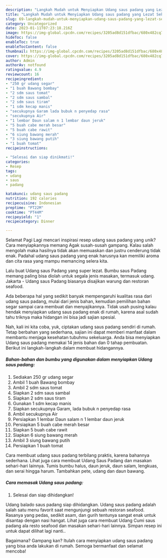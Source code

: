 ```yaml
---
description: "Langkah Mudah untuk Menyiapkan Udang saus padang yang Lezat Sekali"
title: "Langkah Mudah untuk Menyiapkan Udang saus padang yang Lezat Sekali"
slug: 69-langkah-mudah-untuk-menyiapkan-udang-saus-padang-yang-lezat-sekali
category: Uncategorized
date: 2023-01-11T07:23:18.216Z
image: https://img-global.cpcdn.com/recipes/3205ad8d151dfbac/680x482cq70/udang-saus-padang-foto-resep-utama.jpg
hideToc: false
enableToc: true
enableTocContent: false
thumbnail: https://img-global.cpcdn.com/recipes/3205ad8d151dfbac/680x482cq70/udang-saus-padang-foto-resep-utama.jpg
cover: https://img-global.cpcdn.com/recipes/3205ad8d151dfbac/680x482cq70/udang-saus-padang-foto-resep-utama.jpg
author: Admin
authorAv: notfound
ratingvalue: 4.9
reviewcount: 16
recipeingredient:
- "250 gr udang segar"
- "1 buah Bawang bombay"
- "2 sdm saus tomat"
- "2 sdm saus sambal"
- "2 sdm saus tiram"
- "1 sdm kecap manis"
- "secukupnya Garam lada bubuk n penyedap rasa"
- "secukupnya Air"
- "1 lembar Daun salam n 1 lembar daun jeruk"
- "5 buah cabe merah besar"
- "5 buah cabe rawit"
- "6 siung bawang merah"
- "3 siung bawang putih"
- "1 buah tomat"
recipeinstructions:

- "Selesai dan siap dinikmati!"
categories:
- Resep
tags:
- udang
- saus
- padang

katakunci: udang saus padang 
nutrition: 192 calories
recipecuisine: Indonesian
preptime: "PT22M"
cooktime: "PT44M"
recipeyield: "1"
recipecategory: Dinner

---
```



Selamat Pagi Lagi mencari inspirasi resep udang saus padang yang unik? Cara menyiapkannya memang Agak susah-susah gampang. Kalau salah mengolah maka hasilnya tidak akan memuaskan dan justru cenderung tidak enak. Padahal udang saus padang yang enak harusnya kan memiliki aroma dan cita rasa yang mampu memancing selera kita.


Lalu buat Udang saus Padang yang super lezat. Bumbu saus Padang memang paling bisa diolah untuk segala jenis masakan, termasuk udang. Jakarta - Udang saus Padang biasanya disajikan warung dan restoran seafood.

Ada beberapa hal yang sedikit banyak mempengaruhi kualitas rasa dari udang saus padang, mulai dari jenis bahan, kemudian pemilihan bahan segar sampai cara membuat dan menyajikannya. Tidak usah pusing kalau hendak menyiapkan udang saus padang enak di rumah, karena asal sudah tahu triknya maka hidangan ini bisa jadi sajian spesial.


Nah, kali ini kita coba, yuk, ciptakan udang saus padang sendiri di rumah. Tetap berbahan yang sederhana, sajian ini dapat memberi manfaat dalam membantu menjaga kesehatan tubuhmu sekeluarga. Anda bisa menyiapkan Udang saus padang memakai 14 jenis bahan dan 0 tahap pembuatan. Berikut ini langkah-langkah dalam membuat hidangannya.

<!--inarticleads1-->

##### Bahan-bahan dan bumbu yang digunakan dalam menyiapkan Udang saus padang:

1. Sediakan 250 gr udang segar
1. Ambil 1 buah Bawang bombay
1. Ambil 2 sdm saus tomat
1. Siapkan 2 sdm saus sambal
1. Siapkan 2 sdm saus tiram
1. Gunakan 1 sdm kecap manis
1. Siapkan secukupnya Garam, lada bubuk n penyedap rasa
1. Ambil secukupnya Air
1. Persiapkan 1 lembar Daun salam n 1 lembar daun jeruk
1. Persiapkan 5 buah cabe merah besar
1. Siapkan 5 buah cabe rawit
1. Siapkan 6 siung bawang merah
1. Ambil 3 siung bawang putih
1. Persiapkan 1 buah tomat


Cara membuat udang saus padang terbilang praktis, karena bahannya sederhana. Lihat juga cara membuat Udang Saus Padang dan masakan sehari-hari lainnya. Tumis bumbu halus, daun jeruk, daun salam, lengkuas, dan serai hingga harum. Tambahkan pete, udang dan daun bawang. 

<!--inarticleads2-->

##### Cara memasak Udang saus padang:


1. Selesai dan siap dihidangkan!

Udang balado saus padang siap dihidangkan. Udang saus padang adalah salah satu menu favorit saat mengunjungi sebuah restoran seafood. Rasanya yang pedas, sedikit asam, dan gurih tentunya sangat enak untuk disantap dengan nasi hangat. Lihat juga cara membuat Udang Cumi saus padang ala resto seafood dan masakan sehari-hari lainnya. Simpan resep ini untuk dapat dilihat lagi nanti.. 

Bagaimana? Gampang kan? Itulah cara menyiapkan udang saus padang yang bisa anda lakukan di rumah. Semoga bermanfaat dan selamat mencoba!
